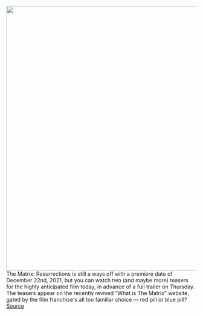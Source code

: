 <img src='https://cdn.vox-cdn.com/thumbor/mwpxhxjsAGrgQteDPQLl9uw6fGE=/0x0:1560x914/1200x800/filters:focal(656x333:904x581)/cdn.vox-cdn.com/uploads/chorus_image/image/69826308/Screen_Shot_2021_09_07_at_9.43.48_AM.0.png' width='700px' /><br/>
The Matrix: Resurrections is still a ways off with a premiere date of December 22nd, 2021, but you can watch two (and maybe more) teasers for the highly anticipated film today, in advance of a full trailer on Thursday. The teasers appear on the recently revived “What is The Matrix” website, gated by the film franchise's all too familiar choice — red pill or blue pill?
<a href='https://www.theverge.com/2021/9/7/22660926/the-matrix-resurrections-teaser-red-blue-pill'> Source <a/>